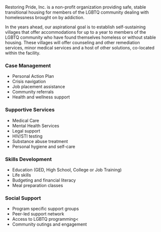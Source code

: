 Restoring Pride, Inc. is a non-profit organization providing safe, stable transitional housing for members of the LGBTQ community dealing with homelessness brought on by addiction. 

In the years ahead, our aspirational goal is to establish self-sustaining villages that offer accommodations for up to a year to members of the LGBTQ community who have found themselves homeless or without stable housing. These villages will offer counseling and other remediation services, minor medical services and a host of other solutions, co-located within the facility.

### Case Management

* Personal Action Plan
* Crisis navigation
* Job placement assistance
* Community referrals
* Health and wellness support

### Supportive Services

* Medical Care
* Mental Health Services
* Legal support
* HIV/STI testing
* Substance abuse treatment
* Personal hygiene and self-care

### Skills Development

* Education (GED, High School, College or Job Training)
* Life skills
* Budgeting and financial literacy
* Meal preparation classes

### Social Support

* Program specific support groups
* Peer-led support network
* Access to LGBTQ programming<
* Community outings and engagement
